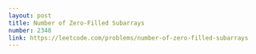 ```yaml
---
layout: post
title: Number of Zero-Filled Subarrays
number: 2348
link: https://leetcode.com/problems/number-of-zero-filled-subarrays
---
```

